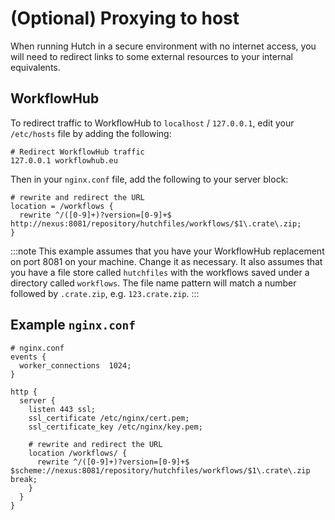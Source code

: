 # (Optional) Proxying to host

When running Hutch in a secure environment with no internet access, you will need to redirect links to some external resources to your internal equivalents.

## WorkflowHub
To redirect traffic to WorkflowHub to `localhost` / `127.0.0.1`, edit your `/etc/hosts` file by adding the following:

```
# Redirect WorkflowHub traffic
127.0.0.1 workflowhub.eu
```

Then in your `nginx.conf` file, add the following to your server block:
```
# rewrite and redirect the URL
location = /workflows {
  rewrite ^/([0-9]+)?version=[0-9]+$ http://nexus:8081/repository/hutchfiles/workflows/$1\.crate\.zip;
}
```

:::note
This example assumes that you have your WorkflowHub replacement on port 8081 on your machine. Change it as necessary. It also assumes that you have a file store called `hutchfiles` with the workflows saved under a directory called `workflows`. The file name pattern will match a number followed by `.crate.zip`, e.g. `123.crate.zip`.
:::

## Example `nginx.conf`
```
# nginx.conf
events {
  worker_connections  1024;
}

http {
  server {
    listen 443 ssl;
    ssl_certificate /etc/nginx/cert.pem;
    ssl_certificate_key /etc/nginx/key.pem;

    # rewrite and redirect the URL
    location /workflows/ {
      rewrite ^/([0-9]+)?version=[0-9]+$ $scheme://nexus:8081/repository/hutchfiles/workflows/$1\.crate\.zip break;
    }
  }
}

```
